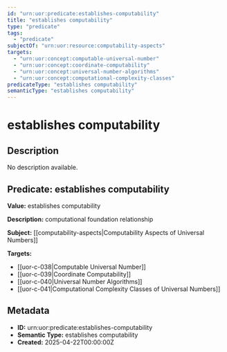 ```yaml
---
id: "urn:uor:predicate:establishes-computability"
title: "establishes computability"
type: "predicate"
tags:
  - "predicate"
subjectOf: "urn:uor:resource:computability-aspects"
targets:
  - "urn:uor:concept:computable-universal-number"
  - "urn:uor:concept:coordinate-computability"
  - "urn:uor:concept:universal-number-algorithms"
  - "urn:uor:concept:computational-complexity-classes"
predicateType: "establishes computability"
semanticType: "establishes computability"
---
```


# establishes computability

## Description

No description available.

## Predicate: establishes computability

**Value:** establishes computability

**Description:** computational foundation relationship

**Subject:** [[computability-aspects|Computability Aspects of Universal Numbers]]

**Targets:**

- [[uor-c-038|Computable Universal Number]]
- [[uor-c-039|Coordinate Computability]]
- [[uor-c-040|Universal Number Algorithms]]
- [[uor-c-041|Computational Complexity Classes of Universal Numbers]]

## Metadata

- **ID:** urn:uor:predicate:establishes-computability
- **Semantic Type:** establishes computability
- **Created:** 2025-04-22T00:00:00Z
